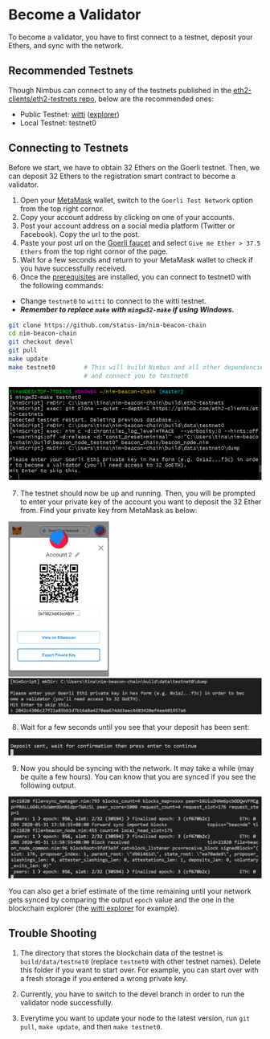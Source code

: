 # Become a Validator

To become a validator, you have to first connect to a testnet, deposit your Ethers, and sync with the network.

## Recommended Testnets

Though Nimbus can connect to any of the testnets published in the [eth2-clients/eth2-testnets repo](https://github.com/eth2-clients/eth2-testnets/tree/master/nimbus), below are the recommended ones:

- Public Testnet: [witti](https://github.com/goerli/witti) ([explorer](https://witti.beaconcha.in))
- Local Testnet: testnet0

## Connecting to Testnets

Before we start, we have to obtain 32 Ethers on the Goerli testnet. Then, we can deposit 32 Ethers to the registration smart contract to become a validator.

1. Open your [MetaMask](https://metamask.io/) wallet, switch to the `Goerli Test Network` option from the top right cornor.
2. Copy your account address by clicking on one of your accounts.
3. Post your account address on a social media platform (Twitter or Facebook). Copy the url to the post.
4. Paste your post url on the [Goerli faucet](https://faucet.goerli.mudit.blog/) and select `Give me Ether > 37.5 Ethers` from the top right cornor of the page.
5. Wait for a few seconds and return to your MetaMask wallet to check if you have successfully received.
6. Once the [prerequisites](./install.md) are installed, you can connect to testnet0 with the following commands: <br>

- Change `testnet0` to `witti` to connect to the witti testnet.
- **_Remember to replace `make` with `mingw32-make` if using Windows._**

```bash
git clone https://github.com/status-im/nim-beacon-chain
cd nim-beacon-chain
git checkout devel
git pull
make update
make testnet0        # This will build Nimbus and all other dependencies
                     # and connect you to testnet0
```

<img src="./img/connect_testnet.PNG" alt="" style="margin: 0 40 0 40"/>

7. The testnet should now be up and running. Then, you will be prompted to enter your private key of the account you want to deposit the 32 Ether from. Find your private key from MetaMask as below:

<img src="./img/export_pkey.PNG" alt="" width="200" style="margin: 0 40 0 40"/>

<img src="./img/enter_private_key.PNG" alt="" style="margin: 0 40 0 40"/>

8. Wait for a few seconds until you see that your deposit has been sent:

<img src="./img/deposit_sent.PNG" alt="" style="margin: 0 40 0 40"/>

9. Now you should be syncing with the network. It may take a while (may be quite a few hours). You can know that you are synced if you see the following output.

<img src="./img/success.PNG" alt="" style="margin: 0 40 0 40"/>

You can also get a brief estimate of the time remaining until your network gets synced by comparing the output `epoch` value and the one in the blockchain explorer (the [witti explorer](https://witti.beaconcha.in) for example).

## Trouble Shooting

1. The directory that stores the blockchain data of the testnet is `build/data/testnet0` (replace `testnet0` with other testnet names). Delete this folder if you want to start over. For example, you can start over with a fresh storage if you entered a wrong private key.

2. Currently, you have to switch to the devel branch in order to run the validator node successfully.

3. Everytime you want to update your node to the latest version, run `git pull`, `make update`, and then `make testnet0`.
